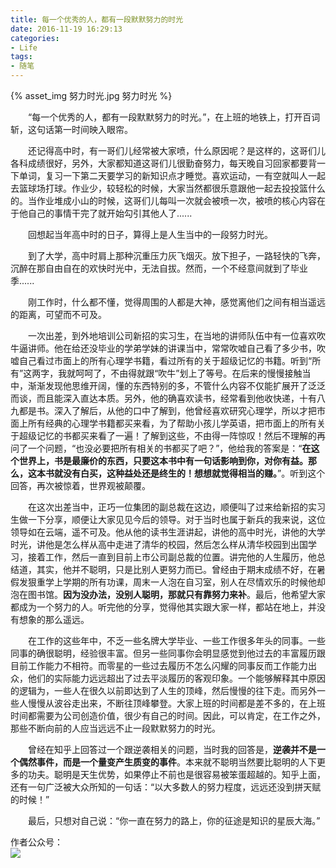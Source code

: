 ```yaml
---
title: 每一个优秀的人，都有一段默默努力的时光
date: 2016-11-19 16:29:13
categories:
- Life
tags:
- 随笔
---
```

{% asset_img 努力时光.jpg  努力时光 %}

&emsp;&emsp;“每一个优秀的人，都有一段默默努力的时光。”，在上班的地铁上，打开百词斩，这句话第一时间映入眼帘。

&emsp;&emsp;还记得高中时，有一哥们儿经常被大家喷，什么原因呢？是这样的，这哥们儿各科成绩很好，另外，大家都知道这哥们儿很勤奋努力，每天晚自习回家都要背一下单词，复习一下第二天要学习的新知识点才睡觉。喜欢运动，一有空就叫人一起去篮球场打球。作业少，较轻松的时候，大家当然都很乐意跟他一起去投投篮什么的。当作业堆成小山的时候，这哥们儿每叫一次就会被喷一次，被喷的核心内容在于他自己的事情干完了就开始勾引其他人了......

&emsp;&emsp;回想起当年高中时的日子，算得上是人生当中的一段努力时光。

&emsp;&emsp;到了大学，高中时肩上那种沉重压力灰飞烟灭。放下担子，一路轻快的飞奔，沉醉在那自由自在的欢快时光中，无法自拔。然而，一个不经意间就到了毕业季......

&emsp;&emsp;刚工作时，什么都不懂，觉得周围的人都是大神，感觉离他们之间有相当遥远的距离，可望而不可及。

&emsp;&emsp;一次出差，到外地培训公司新招的实习生，在当地的讲师队伍中有一位喜欢吹牛逼讲师。他在给还没毕业的学弟学妹的讲课当中，常常吹嘘自己看了多少书，吹嘘自己看过市面上的所有心理学书籍，看过所有的关于超级记忆的书籍。听到“所有”这两字，我就呵呵了，不由得就跟“吹牛”划上了等号。在后来的慢慢接触当中，渐渐发现他思维开阔，懂的东西特别的多，不管什么内容不仅能扩展开了泛泛而谈，而且能深入直达本质。另外，他的确喜欢读书，经常看到他收快递，十有八九都是书。深入了解后，从他的口中了解到，他曾经喜欢研究心理学，所以才把市面上所有经典的心理学书籍都买来看，为了帮助小孩儿学英语，把市面上的所有关于超级记忆的书都买来看了一遍！了解到这些，不由得一阵惊叹！然后不理解的再问了一个问题，“也没必要把所有相关的书都买了吧？”，他给我的答案是：“**在这个世界上，书是最廉价的东西，只要这本书中有一句话影响到你，对你有益。那么，这本书就没有白买，这种益处还是终生的！想想就觉得相当的赚。**”。听到这个回答，再次被惊着，世界观被颠覆。

&emsp;&emsp;在这次出差当中，正巧一位集团的副总裁在这边，顺便叫了过来给新招的实习生做一下分享，顺便让大家见见今后的领导。对于当时也属于新兵的我来说，这位领导如在云端，遥不可及。他从他的读书生涯讲起，讲他的高中时光，讲他的大学时光，讲他是怎么样从高中走进了清华的校园，然后怎么样从清华校园到出国学习，接着工作，然后一直到目前上市公司副总裁的位置。讲完他的人生履历，他总结道，其实，他并不聪明，只是比别人更努力而已。曾经由于期末成绩不好，在暑假发狠重学上学期的所有功课，周末一人泡在自习室，别人在尽情欢乐的时候他却泡在图书馆。**因为没办法，没别人聪明，那就只有靠努力来补**。最后，他希望大家都成为一个努力的人。听完他的分享，觉得他其实跟大家一样，都站在地上，并没有想象的那么遥远。

&emsp;&emsp;在工作的这些年中，不乏一些名牌大学毕业、一些工作很多年头的同事。一些同事的确很聪明，经验很丰富。但另一些同事你会明显感觉到他过去的丰富履历跟目前工作能力不相符。而零星的一些过去履历不怎么闪耀的同事反而工作能力出众，他们的实际能力远远超出了过去平淡履历的客观印象。一个能够解释其中原因的逻辑为，一些人在很久以前即达到了人生的顶峰，然后慢慢的往下走。而另外一些人慢慢从波谷走出来，不断往顶峰攀登。大家上班的时间都是差不多的，在上班时间都需要为公司创造价值，很少有自己的时间。因此，可以肯定，在工作之外，那些不断向前的人应当远远不止一段默默努力的时光。

&emsp;&emsp;曾经在知乎上回答过一个跟逆袭相关的问题，当时我的回答是，**逆袭并不是一个偶然事件，而是一个量变产生质变的事件**。本来就不聪明当然要比聪明的人下更多的功夫。聪明是天生优势，如果停止不前也是很容易被笨蛋超越的。知乎上面，还有一句广泛被大众所知的一句话：“以大多数人的努力程度，远远还没到拼天赋的时候！”

&emsp;&emsp;最后，只想对自己说：“你一直在努力的路上，你的征途是知识的星辰大海。”

作者公众号：   
<img src='http://muchstudy.com/2019/11/10/%E4%B8%80%E6%96%87%E6%90%9E%E5%AE%9AJS%E5%BC%82%E5%B8%B8%E6%8D%95%E8%8E%B7/YIYING.jpg'>
